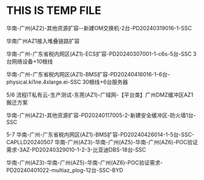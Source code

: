 # THIS IS TEMP FILE

华南-广州(AZ2)-其他资源扩容--新建OM交换机-2台-PD20240319016-1-SSC

华南广州AZ1接入堆叠链路扩容

华南-广州-广东省税内网区(AZ1)-ECS扩容-PD20240307001-1-c6s-5台-SSC 3台网络设备+10根线

华南-广州-广东省税内网区(AZ1)-BMS扩容-PD20240416016-1-6台-physical.ki1ne.4xlarge.ei-SSC  30根线+6台服务器

5/6
流程IT私有云-生产测试-东莞(AZ1)-广域网-【平台类】广州DMZ缓冲区AZ1搬迁方案

华南-广州(AZ2)-其他资源扩容-PD20240117005-2-新建安全缓冲区-防火墙1台-SSC

5-7
华南-广州-广东省税内网区(AZ1)-BMS扩容-PD20240426014-1-5台-SSC-CAPLLD20240507
华南-广州(AZ3)-华南-广州(AZ5)-华南-广州(AZ6)-POC验证需求-3AZ-PD20240329010-1-2-3-比亚迪DBS-18台-SSC

华南-广州(AZ3)-华南-广州(AZ5)-华南-广州(AZ6)-POC验证需求-PD20240401022-multiaz_plog-12台-SSC-BYD

